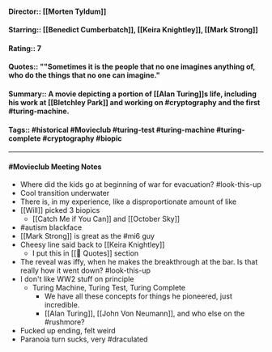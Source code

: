 #### Director:: [[Morten Tyldum]]
#### Starring:: [[Benedict Cumberbatch]], [[Keira Knightley]], [[Mark Strong]]
#### Rating:: 7
#### Quotes:: ""Sometimes it is the people that no one imagines anything of, who do the things that no one can imagine."
#### Summary:: A movie depicting a portion of [[Alan Turing]]s life, including his work at [[Bletchley Park]] and working on #cryptography and the first #turing-machine.
#### Tags:: #historical #Movieclub #turing-test #turing-machine #turing-complete #cryptography #biopic 

---
#### #Movieclub  Meeting Notes
- Where did the kids go at beginning of war for evacuation? #look-this-up
- Cool transition underwater 
- There is, in my experience, like a disproportionate amount of like  
- [[Will]] picked 3 biopics
	- [[Catch Me if You Can]] and [[October Sky]]
-  #autism blackface
- [[Mark Strong]] is great as the #mi6 guy
- Cheesy line said back to [[Keira Knightley]]
	- I put this in [[💬 Quotes]] section
- The reveal was iffy, when he makes the breakthrough at the bar. Is that really how it went down? #look-this-up 
- I don't like WW2 stuff on principle 
	- Turing Machine, Turing Test, Turing Complete
		- We have all these concepts for things he pioneered, just incredible.
		- [[Alan Turing]], [[John Von Neumann]], and who else on the #rushmore?
- Fucked up ending, felt weird
- Paranoia turn sucks, very #draculated 